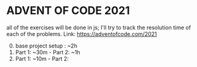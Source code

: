 # ADVENT OF CODE 2021

all of the exercises will be done in js; I'll try to track the resolution time of each of the problems. Link: https://adventofcode.com/2021

0. base project setup : ~2h
1. Part 1: ~30m - Part 2: ~1h
2. Part 1: ~10m - Part 2: 